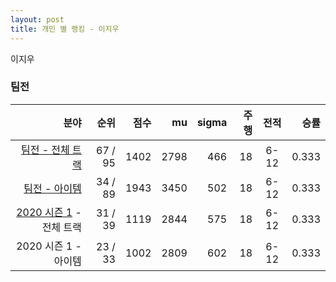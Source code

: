 ```yaml
---
layout: post
title: 개인 별 랭킹 - 이지우
---
```


이지우


### 팀전

| 분야 | 순위 | 점수 | mu | sigma | 주행 | 전적 | 승률 |
|---:|---:|---:|---:|---:|---:|:---:|---:|
| [팀전 - 전체 트랙](../team-full) | 67 / 95 | 1402 | 2798 | 466 | 18 | 6-12 | 0.333 |
| [팀전 - 아이템](../team-item) | 34 / 89 | 1943 | 3450 | 502 | 18 | 6-12 | 0.333 |
| [2020 시즌 1](../teams-t2020_1) - 전체 트랙 | 31 / 39 | 1119 | 2844 | 575 | 18 | 6-12 | 0.333 |
| 2020 시즌 1 - 아이템 | 23 / 33 | 1002 | 2809 | 602 | 18 | 6-12 | 0.333 |
